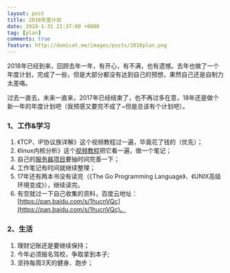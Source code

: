 ```yaml
---
layout: post
title: 2018年度计划
date: 2018-1-31 21:37:00 +0800
tag: [plan]
comments: true
feature: http://domicat.me/images/posts/2018plan.png
---
```



2018年已经到来，回顾去年一年，有开心，有不满，也有遗憾。去年也做了一个年度计划，完成了一些，但是大部分都没有达到自己的预想，果然自己还是自制力太差咯。

过去一直去，未来一直来，2017年已经结束了，也不再过多在意，18年还是做个新一年的年度计划吧（我预感又要完不成了~但是总该有个计划吧）。


### 1、工作&学习
1. 《TCP、IP协议族详解》这个视频教程过一遍，毕竟花了钱的（优先）；
2. 《linux内核分析》这个[视频教程](https://pan.baidu.com/s/1mkf3AzQ)把它看一遍，做一个笔记；
3. 自己的[服务器项目](https://github.com/shuimu98/game_server)要抽时间完善一下；
4. 工作笔记有时间就继续整理；
5. 17年还有两本书没有读完（《The Go Programming Language》、《UNIX高级环境变成》），继续读完。
6. 有空就过一下自己收集的资料，百度云地址：[https://pan.baidu.com/s/1hucnVQc](https://pan.baidu.com/s/1hucnVQc)。


### 2、生活
1. 理财记账还是要继续保持；
2. 今年必须报名驾校，争取拿到本子;
3. 坚持每周3天的健身、跑步；
